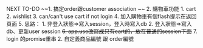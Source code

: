 NEXT TO-DO
~~1. 搞定order跟customer association  ~~
2. 購物車功能
    1. cart
    2. wishlist
    3. can/can't use cart if not login
    4. 加入購物車有個flash提示在返回頁面
    5. 思路：
        1. 非登入狀態=>寫入session，登入時寫入db
        2. 登入狀態=>寫入db、更新user session
    ~~6. app.use改寫成只有cart的，放在普通的session下面~~
    7. login 的promise重串
2. 自定義商品編號 跟 order編號



